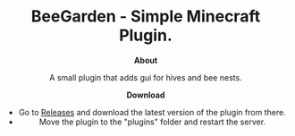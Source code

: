 <div align="center">

# BeeGarden - Simple Minecraft Plugin.

**About**

A small plugin that adds gui for hives and bee nests.

**Download**

- Go to [Releases](https://github.com/arttostog/BeeGarden/releases) and download the latest version of the plugin from there.
- Move the plugin to the "plugins" folder and restart the server.